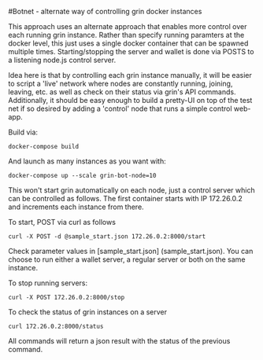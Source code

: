 #Botnet - alternate way of controlling grin docker instances

This approach uses an alternate approach that enables more control over each running grin instance. Rather than
specify running paramters at the docker level, this just uses a single docker container that can be spawned
multiple times. Starting/stopping the server and wallet is done via POSTS to a listening node.js control server.

Idea here is that by controlling each grin instance manually, it will be easier to script a 'live'
network where nodes are constantly running, joining, leaving, etc. as well as check on their status 
via grin's API commands. Additionally, it should be easy enough to build a pretty-UI on top of 
the test net if so desired by adding a 'control' node that runs a simple control web-app.

Build via:
```
docker-compose build
```

And launch as many instances as you want with:

```
docker-compose up --scale grin-bot-node=10
```

This won't start grin automatically on each node, just a control server which can be controlled as follows.
The first container starts with IP 172.26.0.2 and increments each instance from there.


To start, POST via curl as follows

```
curl -X POST -d @sample_start.json 172.26.0.2:8000/start
```

Check parameter values in [sample_start.json] (sample_start.json). You can choose to run either a wallet server,
a regular server or both on the same instance.

To stop running servers:

```
curl -X POST 172.26.0.2:8000/stop
```

To check the status of grin instances on a server
```
curl 172.26.0.2:8000/status
```

All commands will return a json result with the status of the previous command.
